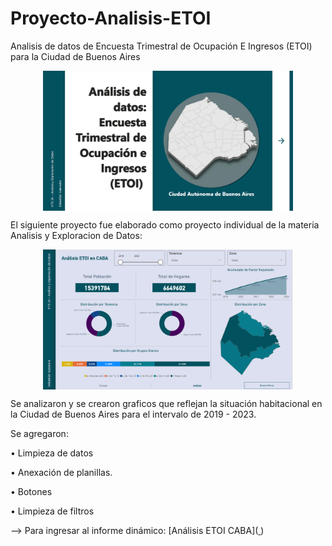 # Proyecto-Analisis-ETOI
Analisis de datos de Encuesta Trimestral de Ocupación E Ingresos (ETOI) para la Ciudad de Buenos Aires

<p align="center">
<img align="center" alt="tablero1" width="400" src="https://github.com/SebastianESaavedra/Proyecto-Analisis-ETOI/blob/main/portada.png">
</p>


El siguiente proyecto fue elaborado como proyecto individual de la materia Analisis y Exploracion de Datos:

<p align="center">
<img align="center" alt="tablero1" width="400" src="https://github.com/SebastianESaavedra/Proyecto-Analisis-ETOI/blob/main/analisis.png">
</p>

Se analizaron y se crearon graficos que reflejan la situación habitacional en la Ciudad de Buenos Aires para el intervalo de 2019 - 2023.

Se agregaron:

• Limpieza de datos

• Anexación de planillas.

• Botones

• Limpieza de filtros

--> Para ingresar al informe dinámico: [Análisis ETOI CABA]([ ](https://app.powerbi.com/view?r=eyJrIjoiMmU5OGEyNDgtYzk4ZC00YzljLWFhOTUtN2M4MjljYTZjYzIyIiwidCI6IjliOTI5NDVmLTdkNmItNGE4NC1iYzMzLTBhZjA5ZGQxZTM5NiJ9&pageName=ReportSectiond5119466b7a0bd4b1109))


